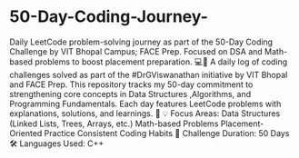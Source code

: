 # 50-Day-Coding-Journey-
Daily LeetCode problem-solving journey as part of the 50-Day Coding Challenge by VIT Bhopal Campus; FACE Prep. Focused on DSA and Math-based problems to boost placement preparation. 💻🚀
A daily log of coding challenges solved as part of the #DrGViswanathan initiative by VIT Bhopal and FACE Prep. This repository tracks my 50-day commitment to strengthening core concepts in Data Structures
,Algorithms, and Programming Fundamentals. Each day features LeetCode problems with explanations, solutions, and learnings. 🚀
💡 Focus Areas:
Data Structures (Linked Lists, Trees, Arrays, etc.)
Math-based Problems
Placement-Oriented Practice
Consistent Coding Habits
📅 Challenge Duration: 50 Days
🛠 Languages Used: C++ 
